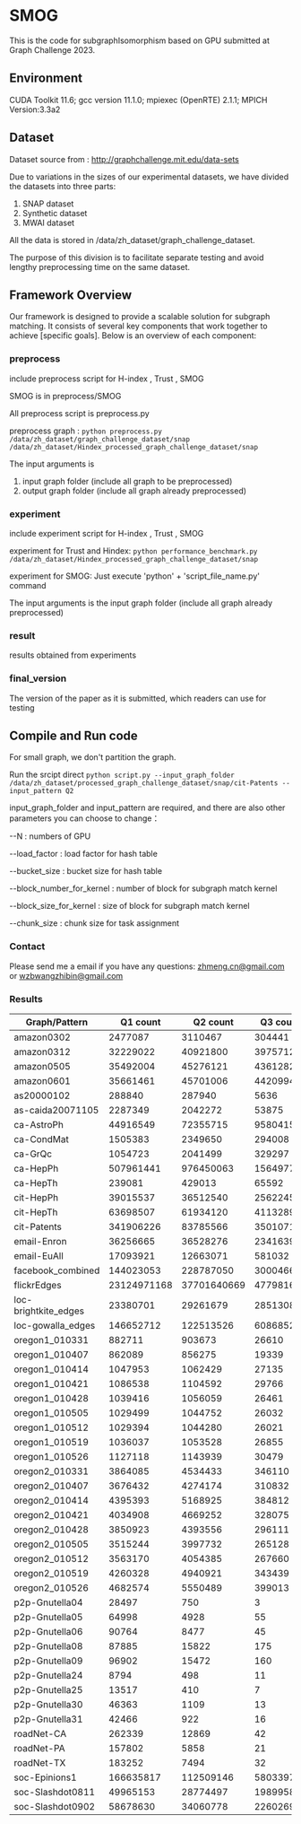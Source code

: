 # SMOG
This is the code for subgraphIsomorphism based on GPU submitted at Graph Challenge 2023.

## Environment

CUDA Toolkit 11.6; gcc version 11.1.0; mpiexec (OpenRTE) 2.1.1; MPICH Version:3.3a2

## Dataset

Dataset source from : http://graphchallenge.mit.edu/data-sets

Due to variations in the sizes of our experimental datasets, we have divided the datasets into three parts:

1. SNAP dataset
2. Synthetic dataset
3. MWAI dataset

All the data is stored in /data/zh_dataset/graph_challenge_dataset.

The purpose of this division is to facilitate separate testing and avoid lengthy preprocessing time on the same dataset.

## Framework Overview

Our framework is designed to provide a scalable solution for subgraph matching. It consists of several key components that work together to achieve [specific goals]. Below is an overview of each component:

### preprocess 

include preprocess script for H-index , Trust , SMOG

SMOG is in preprocess/SMOG

All preprocess script is preprocess.py

preprocess graph : 
    `python preprocess.py /data/zh_dataset/graph_challenge_dataset/snap /data/zh_dataset/Hindex_processed_graph_challenge_dataset/snap`

The input arguments is 
1. input graph folder (include all graph to be preprocessed)
2. output graph folder (include all graph already preprocessed)

### experiment 
include experiment script for H-index , Trust , SMOG

experiment for Trust and Hindex: 
    `python performance_benchmark.py /data/zh_dataset/Hindex_processed_graph_challenge_dataset/snap`

experiment for SMOG:
    Just execute 'python' + 'script_file_name.py' command

The input arguments is the input graph folder (include all graph already preprocessed)

### result 
results obtained from experiments

### final_version
The version of the paper as it is submitted, which readers can use for testing

## Compile and Run code
For small graph, we don't partition the graph. 

Run the srcipt direct
    `python script.py --input_graph_folder /data/zh_dataset/processed_graph_challenge_dataset/snap/cit-Patents --input_pattern Q2`

input_graph_folder and input_pattern are required, and there are also other parameters you can choose to change：

--N : numbers of GPU

--load_factor : load factor for hash table

--bucket_size : bucket size for hash table

--block_number_for_kernel : number of block for subgraph match kernel

--block_size_for_kernel : size of block for subgraph match kernel

--chunk_size : chunk size for task assignment

### Contact
Please send me a email if you have any questions: zhmeng.cn@gmail.com or wzbwangzhibin@gmail.com

### Results

| Graph/Pattern        | Q1 count    | Q2 count    | Q3 count  | Q4 count    | Q5 count   | Q6 count    | Q7 count  | Q8 count   |
|----------------------|-------------|-------------|-----------|-------------|------------|-------------|------------|-------------|
| amazon0302           | 2477087     | 3110467     | 304441    | 4915256     | 67942      | 6405886     | 6267       | 2891271     |
| amazon0312           | 32229022    | 40921800    | 3975712   | 202015989   | 3187886    | 249735343   | 1920570    | 126529077   |
| amazon0505           | 35492004    | 45276121    | 4361282   | 229617605   | 3543622    | 282891801   | 2147049    | 141362172   |
| amazon0601           | 35661461    | 45701006    | 4420994   | 232448240   | 3606466    | 285794903   | 2193997    | 143515707   |
| as20000102           | 288840      | 287940      | 5636      | 1452941     | 5900       | 1773657     | 4779       | 410823      |
| as-caida20071105     | 2287349     | 2042272     | 53875     | 16546241    | 82231      | 23868747    | 102147     | 5221539     |
| ca-AstroPh           | 44916549    | 72355715    | 9580415   | 2545573891  | 64997961   | 2732693146  | 400401488  | 2115036981  |
| ca-CondMat           | 1505383     | 2349650     | 294008    | 21403215    | 511088     | 23018710    | 919604     | 16737753    |
| ca-GrQc              | 1054723     | 2041499     | 329297    | 68885210    | 2215500    | 69763367    | 12898478   | 67338180    |
| ca-HepPh             | 507961441   | 976450063   | 156497775 | 2.0414E+11  | 6608523653 | 2.05227E+11 |            | 1.99285E+11 |
| ca-HepTh             | 239081      | 429013      | 65592     | 8479804     | 279547     | 8518817     | 1123584    | 8407782     |
| cit-HepPh            | 39015537    | 36512540    | 2562245   | 429991999   | 4262265    | 647492608   | 6262553    | 209197863   |
| cit-HepTh            | 63698507    | 61934120    | 4113289   | 967443899   | 9380530    | 1386675032  | 19927580   | 439990809   |
| cit-Patents          | 341906226   | 83785566    | 3501071   | 446804010   | 3039636    | 1776150458  | 3151595    | 214057482   |
| email-Enron          | 36256665    | 36528276    | 2341639   | 720230791   | 5809356    | 1018877581  | 11213163   | 303894917   |
| email-EuAll          | 17093921    | 12663071    | 581032    | 105766262   | 1101520    | 217531995   | 1633335    | 34119119    |
| facebook_combined    | 144023053   | 228787050   | 30004668  | 21763153227 | 517965151  | 25095227541 | 7830937838 | 18073550424 |
| flickrEdges          | 23124971168 | 37701640669 | 47798166  | 31234180596 | 47798166   | 37701640669 | 47798166   | 62468361192 |
| loc-brightkite_edges | 23380701    | 29261679    | 2851308   | 1141663792  | 19481391   | 1412668691  | 117409296  | 770479983   |
| loc-gowalla_edges    | 146652712   | 122513526   | 6086852   | 2385052206  | 14570875   | 3649782390  | 28928240   | 843084102   |
| oregon1_010331       | 882711      | 903673      | 26610     | 7201602     | 48224      | 8920546     | 74010      | 2584989     |
| oregon1_010407       | 862089      | 856275      | 19339     | 5631882     | 25558      | 7079906     | 27610      | 1653027     |
| oregon1_010414       | 1047953     | 1062429     | 27135     | 8464828     | 43369      | 10585976    | 58353      | 2715672     |
| oregon1_010421       | 1086538     | 1104592     | 29766     | 9095735     | 48256      | 11473075    | 63557      | 2981766     |
| oregon1_010428       | 1039416     | 1056059     | 26461     | 8426215     | 43111      | 10532050    | 57397      | 2697855     |
| oregon1_010505       | 1029499     | 1044752     | 26032     | 8190827     | 41425      | 10266580    | 53748      | 2617554     |
| oregon1_010512       | 1029394     | 1044280     | 26021     | 8167375     | 42024      | 10227080    | 56363      | 2619801     |
| oregon1_010519       | 1036037     | 1053528     | 26855     | 8422989     | 45008      | 10522786    | 62383      | 2752923     |
| oregon1_010526       | 1127118     | 1143939     | 30479     | 9287382     | 46025      | 11810065    | 54635      | 2979066     |
| oregon2_010331       | 3864085     | 4534433     | 346110    | 96857189    | 1225487    | 128199789   | 3486756    | 55375107    |
| oregon2_010407       | 3676432     | 4274174     | 310832    | 86547287    | 1018894    | 114316252   | 2589878    | 47372241    |
| oregon2_010414       | 4395393     | 5168925     | 384812    | 114632553   | 1357613    | 150875771   | 3732350    | 63016083    |
| oregon2_010421       | 4034908     | 4669252     | 328075    | 96542004    | 1057622    | 127655123   | 2612910    | 50902146    |
| oregon2_010428       | 3850923     | 4393556     | 296111    | 87226143    | 914846     | 116021694   | 2184648    | 45054363    |
| oregon2_010505       | 3515244     | 3997732     | 265128    | 76793351    | 803624     | 101907997   | 1886911    | 39614316    |
| oregon2_010512       | 3563170     | 4054385     | 267660    | 78501518    | 819849     | 103741974   | 1964260    | 40337997    |
| oregon2_010519       | 4260328     | 4940921     | 343439    | 106661610   | 1170508    | 139293097   | 3140226    | 56056512    |
| oregon2_010526       | 4682574     | 5550489     | 399013    | 130655968   | 1500920    | 167586606   | 4496036    | 70406592    |
| p2p-Gnutella04       | 28497       | 750         | 3         | 6           | 0          | 1695        | 0          | 0           |
| p2p-Gnutella05       | 64998       | 4928        | 55        | 3237        | 0          | 22537       | 0          | 696         |
| p2p-Gnutella06       | 90764       | 8477        | 45        | 2788        | 0          | 65486       | 0          | 543         |
| p2p-Gnutella08       | 87885       | 15822       | 175       | 7544        | 6          | 48937       | 0          | 999         |
| p2p-Gnutella09       | 96902       | 15472       | 160       | 7577        | 6          | 48445       | 0          | 1068        |
| p2p-Gnutella24       | 8794        | 498         | 11        | 26          | 0          | 178         | 0          | 3           |
| p2p-Gnutella25       | 13517       | 410         | 7         | 24          | 0          | 166         | 0          | 3           |
| p2p-Gnutella30       | 46363       | 1109        | 13        | 42          | 0          | 1558        | 0          | 9           |
| p2p-Gnutella31       | 42466       | 922         | 16        | 40          | 0          | 592         | 0          | 6           |
| roadNet-CA           | 262339      | 12869       | 42        | 1           | 0          | 1373        | 0          | 0           |
| roadNet-PA           | 157802      | 5858        | 21        | 1           | 0          | 299         | 0          | 0           |
| roadNet-TX           | 183252      | 7494        | 32        | 2           | 0          | 476         | 0          | 0           |
| soc-Epinions1        | 166635817   | 112509146   | 5803397   | 2578196450  | 17417432   | 4729789840  | 45703641   | 997173396   |
| soc-Slashdot0811     | 49965153    | 28774497    | 1989958   | 870174916   | 10667149   | 1259485940  | 46754083   | 484393905   |
| soc-Slashdot0902     | 58678630    | 34060778    | 2260269   | 1027371282  | 12596328   | 1477856348  | 57879044   | 569811453   |

